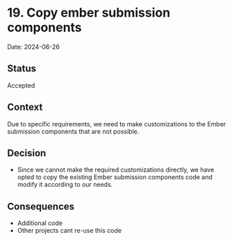 # 19. Copy ember submission components

Date: 2024-06-26

## Status

Accepted

## Context

Due to specific requirements, we need to make customizations to the Ember submission components that are not possible.


## Decision

- Since we cannot make the required customizations directly, we have opted to copy the existing Ember submission components code and modify it according to our needs.

## Consequences
- Additional code
- Other projects cant re-use this code
